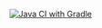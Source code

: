 [![Java CI with Gradle](https://github.com/NikolayGainulin/APITestingCI/actions/workflows/gradle.yml/badge.svg)](https://github.com/NikolayGainulin/APITestingCI/actions/workflows/gradle.yml)